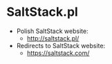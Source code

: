 # SaltStack.pl

* Polish SaltStack website:
  * http://saltstack.pl/
* Redirects to SaltStack website:
  * https://saltstack.com/